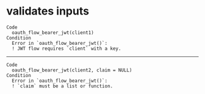 # validates inputs

    Code
      oauth_flow_bearer_jwt(client1)
    Condition
      Error in `oauth_flow_bearer_jwt()`:
      ! JWT flow requires `client` with a key.

---

    Code
      oauth_flow_bearer_jwt(client2, claim = NULL)
    Condition
      Error in `oauth_flow_bearer_jwt()`:
      ! `claim` must be a list or function.


